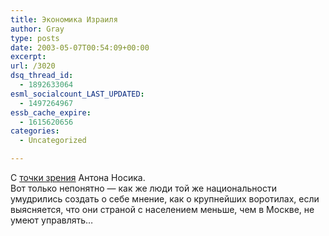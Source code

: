 ```yaml
---
title: Экономика Израиля
author: Gray
type: posts
date: 2003-05-07T00:54:09+00:00
excerpt:
url: /3020
dsq_thread_id:
  - 1892633064
esml_socialcount_LAST_UPDATED:
  - 1497264967
essb_cache_expire:
  - 1615620656
categories:
  - Uncategorized

---
```








С <a href="http://www.livejournal.com/users/dolboeb/310659.html#cutid1" target="_blank">точки зрения</a> Антона Носика.  
Вот только непонятно &#8212; как же люди той же национальности умудрились создать о себе мнение, как о крупнейших воротилах, если выясняется, что они страной с населением меньше, чем в Москве, не умеют управлять&#8230;